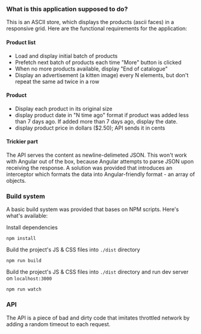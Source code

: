 ### What is this application supposed to do?

This is an ASCII store, which displays the products (ascii faces) in a responsive grid. Here are the functional requirements for the application:

#### Product list
- Load and display initial batch of products
- Prefetch next batch of products each time "More" button is clicked
- When no more products available, display "End of catalogue"
- Display an advertisement (a kitten image) every N elements, but don't repeat the same ad twice in a row

#### Product
- Display each product in its original size
- display product date in "N time ago" format if product was added less than 7 days ago. If added more than 7 days ago, display the date.
- display product price in dollars ($2.50); API sends it in cents

#### Trickier part
The API serves the content as newline-delimeted JSON. This won't work with Angular out of the box, because Angular attempts to parse JSON upon receiving the response. A solution was provided that introduces an interceptor which formats the data into Angular-friendly format - an array of objects.

### Build system
A basic build system was provided that bases on NPM scripts. Here's what's available:

Install dependencies

`
npm install
`

Build the project's JS & CSS files into `./dist` directory

`
npm run build
`

Build the project's JS & CSS files into `./dist` directory and run dev server on `localhost:3000`

`
npm run watch
`

### API
The API is a piece of bad and dirty code that imitates throttled network by adding a random timeout to each request.
